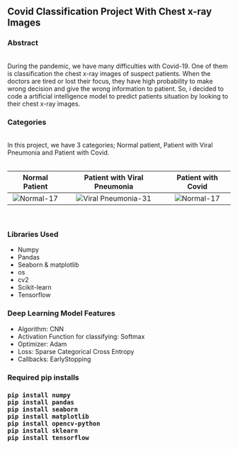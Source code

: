 <h2 style ="text-align": center; "markdown="1"> Covid Classification Project With Chest x-ray Images </h2>

<h3> Abstract </h3> <br>
During the pandemic, we have many difficulties with Covid-19. One of them is classification the chest x-ray images of suspect patients. When the doctors are tired or lost their focus, they have high probability to make wrong decision and give the wrong information to patient.
So, i decided to code a artificial intelligence model to predict patients situation by looking to their chest x-ray images.

<h3> Categories </h3> <br>
In this project, we have 3 categories; Normal patient, Patient with Viral Pneumonia and Patient with Covid. <br>
<br>


Normal Patient             |  Patient with Viral Pneumonia | Patient with Covid    
:-------------------------:|:-------------------------:|:-----------------------:
![Normal-17](https://user-images.githubusercontent.com/56040583/206904778-40b7895c-2666-42a6-8362-78f558ee9161.png)  |  ![Viral Pneumonia-31](https://user-images.githubusercontent.com/56040583/206905036-736cfa9a-358f-415b-bac8-80904789f1ee.png) | ![Normal-17](https://user-images.githubusercontent.com/56040583/206905038-418bdec2-c544-4dac-908d-970c4c71c2f5.png) 
<br>

<h3> Libraries Used </h3>

<ul>
 <li>Numpy</li>
 <li>Pandas</li>
 <li>Seaborn & matplotlib</li>
 <li>os</li>
 <li>cv2</li>
 <li>Scikit-learn</li>
 <li>Tensorflow</li>
</ul>


<h3> Deep Learning Model Features </h3>

<ul>
 <li>Algorithm: CNN</li>
 <li>Activation Function for classifying: Softmax</li>
 <li>Optimizer: Adam</li>
 <li>Loss: Sparse Categorical Cross Entropy</li>
 <li>Callbacks: EarlyStopping</li>
</ul>


<h3> Required pip installs <h3>

```
pip install numpy
pip install pandas
pip install seaborn
pip install matplotlib
pip install opencv-python
pip install sklearn
pip install tensorflow
```


